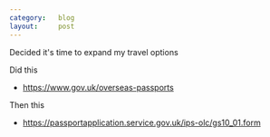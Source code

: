 ```yaml
---
category:   blog
layout:     post
---
```


Decided it's time to expand my travel options

Did this

* https://www.gov.uk/overseas-passports

Then this

* https://passportapplication.service.gov.uk/ips-olc/gs10_01.form
